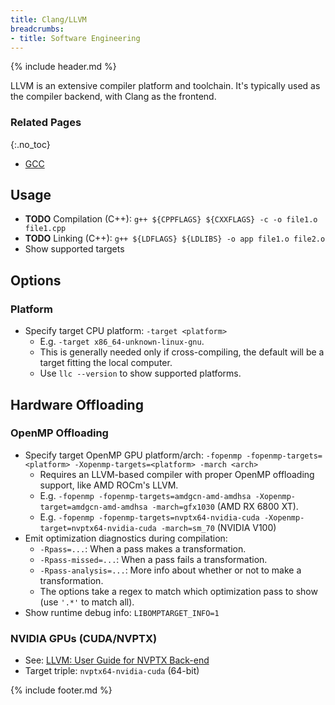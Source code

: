 ```yaml
---
title: Clang/LLVM
breadcrumbs:
- title: Software Engineering
---
```

{% include header.md %}

LLVM is an extensive compiler platform and toolchain. It's typically used as the compiler backend, with Clang as the frontend.

### Related Pages
{:.no_toc}

- [GCC](/swd/gcc/)

## Usage

- **TODO** Compilation (C++): `g++ ${CPPFLAGS} ${CXXFLAGS} -c -o file1.o file1.cpp`
- **TODO** Linking (C++): `g++ ${LDFLAGS} ${LDLIBS} -o app file1.o file2.o`
- Show supported targets

## Options

### Platform

- Specify target CPU platform: `-target <platform>`
    - E.g. `-target x86_64-unknown-linux-gnu`.
    - This is generally needed only if cross-compiling, the default will be a target fitting the local computer.
    - Use `llc --version` to show supported platforms.

## Hardware Offloading

### OpenMP Offloading

- Specify target OpenMP GPU platform/arch: `-fopenmp -fopenmp-targets=<platform> -Xopenmp-targets=<platform> -march <arch>`
    - Requires an LLVM-based compiler with proper OpenMP offloading support, like AMD ROCm's LLVM.
    - E.g. `-fopenmp -fopenmp-targets=amdgcn-amd-amdhsa -Xopenmp-target=amdgcn-amd-amdhsa -march=gfx1030` (AMD RX 6800 XT).
    - E.g. `-fopenmp -fopenmp-targets=nvptx64-nvidia-cuda -Xopenmp-target=nvptx64-nvidia-cuda -march=sm_70` (NVIDIA V100)
- Emit optimization diagnostics during compilation:
    - `-Rpass=...`: When a pass makes a transformation.
    - `-Rpass-missed=...`: When a pass fails a transformation.
    - `-Rpass-analysis=...`: More info about whether or not to make a transformation.
    - The options take a regex to match which optimization pass to show (use `'.*'` to match all).
- Show runtime debug info: `LIBOMPTARGET_INFO=1`

### NVIDIA GPUs (CUDA/NVPTX)

- See: [LLVM: User Guide for NVPTX Back-end](https://llvm.org/docs/NVPTXUsage.html)
- Target triple: `nvptx64-nvidia-cuda` (64-bit)

{% include footer.md %}
